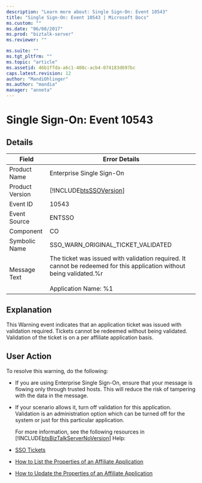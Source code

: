 ```yaml
---
description: "Learn more about: Single Sign-On: Event 10543"
title: "Single Sign-On: Event 10543 | Microsoft Docs"
ms.custom: ""
ms.date: "06/08/2017"
ms.prod: "biztalk-server"
ms.reviewer: ""

ms.suite: ""
ms.tgt_pltfrm: ""
ms.topic: "article"
ms.assetid: 46b1ffda-a6c1-408c-acb4-074183d697bc
caps.latest.revision: 12
author: "MandiOhlinger"
ms.author: "mandia"
manager: "anneta"
---
```

# Single Sign-On: Event 10543
## Details  

| Field | Error Details |
|-----------------|--------------------------------------------------------------------------------------------------------------------------------------------------------|
|  Product Name   |                                                               Enterprise Single Sign-On                                                                |
| Product Version |                                               [!INCLUDE[btsSSOVersion](../includes/btsssoversion-md.md)]                                               |
|    Event ID     |                                                                         10543                                                                          |
|  Event Source   |                                                                         ENTSSO                                                                         |
|    Component    |                                                                           CO                                                                           |
|  Symbolic Name  |                                                           SSO_WARN_ORIGINAL_TICKET_VALIDATED                                                           |
|  Message Text   | The ticket was issued with validation required. It cannot be redeemed for this application without being validated.%r<br /><br /> Application Name: %1 |

## Explanation  
 This Warning event indicates that an application ticket was issued with validation required. Tickets cannot be redeemed without being validated. Validation of the ticket is on a per affiliate application basis.  

## User Action  
 To resolve this warning, do the following:  

- If you are using Enterprise Single Sign-On, ensure that your message is flowing only through trusted hosts. This will reduce the risk of tampering with the data in the message.  

- If your scenario allows it, turn off validation for this application. Validation is an administration option which can be turned off for the system or just for this particular application.  

  For more information, see the following resources in [!INCLUDE[btsBizTalkServerNoVersion](../includes/btsbiztalkservernoversion-md.md)] Help:  

- [SSO Tickets](../core/sso-tickets.md)  

- [How to List the Properties of an Affiliate Application](../core/how-to-list-the-properties-of-an-affiliate-application.md)  

- [How to Update the Properties of an Affiliate Application](../core/how-to-update-the-properties-of-an-affiliate-application.md)
